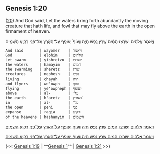 ## Genesis 1:20

([20](http://biblehub.com/text/genesis/1-20.htm)) And God said, Let the waters bring forth abundantly the moving creature that hath life, and fowl that may fly above the earth in the open firmament of heaven.

וַיֹּ֣אמֶר אֱלֹהִ֔ים יִשְׁרְצ֣וּ הַמַּ֔יִם שֶׁ֖רֶץ נֶ֣פֶשׁ חַיָּ֑ה וְעֹוף֙ יְעֹופֵ֣ף עַל־הָאָ֔רֶץ עַל־פְּנֵ֖י רְקִ֥יעַ הַשָּׁמָֽיִם׃

	And said       | wayomer    | ויאמר
	God            | elohim     | אלהים
	Let swarm      | yishretzu  | ישרצו
	the waters     | hamayim    | המים
	the swarming   | sheretz    | שרץ
	creatures      | nephesh    | נפש
	living         | chayah     | חיה
	and flyers     | we'owph    | ועוף
	flying         | ye'owpheph | יעופף
	above          | al-        | על־
	the earth      | h'aretz    | ־הארץ
	in             | al-        | על־
	the open       | peni       | פני
	expanse        | raqia      | רקיע
	of the heavens | hashamyim  | השמים׃

[ויאמר](/keys/VIAMR) [אלהים](/keys/ALHIM) [ישרצו](/keys/IShRTzV) [המים](/keys/HMIM) [שרץ](/keys/ShRTz) [נפש](/keys/NPSh) [חיה](/keys/ChIH) [ועוף](/keys/VOVP) [יעופף](/keys/IOVPP) [על־הארץ](/keys/OL-HARTz) [על־פני](/keys/OL-PNI) [רקיע](/keys/RQIO) [השמים](/keys/HShMIM)׃

[ויאמר אלהים ישרצו המים שרץ נפש חיה ועוף יעופף על־הארץ על־פני רקיע השמים](/keys/VIAMR.ALHIM.IShRTzV.HMIM.ShRTz.NPSh.ChIH.VOVP.IOVPP.OL-HARTz.OL-PNI.RQIO.HShMIM)׃

(<< [Genesis 1:19](/genesis/1/19) | ^^[Genesis 1](/genesis/1)^^ | [Genesis 1:21](/genesis/1/21) >>)
